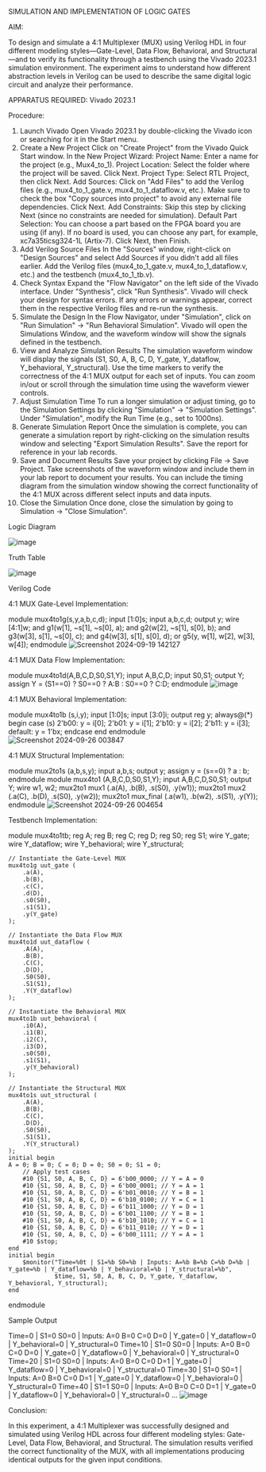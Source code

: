 SIMULATION AND IMPLEMENTATION OF LOGIC GATES

AIM:

To design and simulate a 4:1 Multiplexer (MUX) using Verilog HDL in four different modeling styles—Gate-Level, Data Flow, Behavioral, and Structural—and to verify its functionality through a testbench using the Vivado 2023.1 simulation environment. The experiment aims to understand how different abstraction levels in Verilog can be used to describe the same digital logic circuit and analyze their performance.

APPARATUS REQUIRED:
Vivado 2023.1

Procedure:

1. Launch Vivado
Open Vivado 2023.1 by double-clicking the Vivado icon or searching for it in the Start menu.
2. Create a New Project
Click on "Create Project" from the Vivado Quick Start window.
In the New Project Wizard:
Project Name: Enter a name for the project (e.g., Mux4_to_1).
Project Location: Select the folder where the project will be saved.
Click Next.
Project Type: Select RTL Project, then click Next.
Add Sources:
Click on "Add Files" to add the Verilog files (e.g., mux4_to_1_gate.v, mux4_to_1_dataflow.v, etc.).
Make sure to check the box "Copy sources into project" to avoid any external file dependencies.
Click Next.
Add Constraints: Skip this step by clicking Next (since no constraints are needed for simulation).
Default Part Selection:
You can choose a part based on the FPGA board you are using (if any).
If no board is used, you can choose any part, for example, xc7a35ticsg324-1L (Artix-7).
Click Next, then Finish.
3. Add Verilog Source Files
In the "Sources" window, right-click on "Design Sources" and select Add Sources if you didn't add all files earlier.
Add the Verilog files (mux4_to_1_gate.v, mux4_to_1_dataflow.v, etc.) and the testbench (mux4_to_1_tb.v).
4. Check Syntax
Expand the "Flow Navigator" on the left side of the Vivado interface.
Under "Synthesis", click "Run Synthesis".
Vivado will check your design for syntax errors. If any errors or warnings appear, correct them in the respective Verilog files and re-run the synthesis.
5. Simulate the Design
In the Flow Navigator, under "Simulation", click on "Run Simulation" → "Run Behavioral Simulation".
Vivado will open the Simulations Window, and the waveform window will show the signals defined in the testbench.
6. View and Analyze Simulation Results
The simulation waveform window will display the signals (S1, S0, A, B, C, D, Y_gate, Y_dataflow, Y_behavioral, Y_structural).
Use the time markers to verify the correctness of the 4:1 MUX output for each set of inputs.
You can zoom in/out or scroll through the simulation time using the waveform viewer controls.
7. Adjust Simulation Time
To run a longer simulation or adjust timing, go to the Simulation Settings by clicking "Simulation" → "Simulation Settings".
Under "Simulation", modify the Run Time (e.g., set to 1000ns).
8. Generate Simulation Report
Once the simulation is complete, you can generate a simulation report by right-clicking on the simulation results window and selecting "Export Simulation Results".
Save the report for reference in your lab records.
9. Save and Document Results
Save your project by clicking File → Save Project.
Take screenshots of the waveform window and include them in your lab report to document your results.
You can include the timing diagram from the simulation window showing the correct functionality of the 4:1 MUX across different select inputs and data inputs.
10. Close the Simulation
Once done, close the simulation by going to Simulation → "Close Simulation".

Logic Diagram

![image](https://github.com/user-attachments/assets/d4ab4bc3-12b0-44dc-8edb-9d586d8ba856)

Truth Table

![image](https://github.com/user-attachments/assets/c850506c-3f6e-4d6b-8574-939a914b2a5f)

Verilog Code

4:1 MUX Gate-Level Implementation:

module mux4to1g(s,y,a,b,c,d);
input [1:0]s;
input a,b,c,d;
output y;
wire [4:1]w;
and g1(w[1], ~s[1], ~s[0], a);
and g2(w[2], ~s[1], s[0], b);
and g3(w[3], s[1], ~s[0], c);
and g4(w[3], s[1], s[0], d);
or g5(y, w[1], w[2], w[3], w[4]);
endmodule
![Screenshot 2024-09-19 142127](https://github.com/user-attachments/assets/89e549b8-6a97-4999-a89f-a57b9836eb11)

4:1 MUX Data Flow Implementation:

module mux4to1d(A,B,C,D,S0,S1,Y);
input A,B,C,D;
input S0,S1;
output Y;
assign Y = (S1==0) ? S0==0 ? A:B : S0==0 ? C:D;
endmodule
![image](https://github.com/user-attachments/assets/54311fc8-aab2-4498-8812-c42e0aa2d383)

4:1 MUX Behavioral Implementation:

module mux4to1b (s,i,y);
input [1:0]s;
input [3:0]i;
output reg y;
always@(*) 
begin
case (s)
     2'b00: y = i[0];
     2'b01: y = i[1];
     2'b10: y = i[2];
     2'b11: y = i[3];
     default: y = 1'bx; 
endcase
end
endmodule
![Screenshot 2024-09-26 003847](https://github.com/user-attachments/assets/664e651c-7d1d-48a4-be8d-576428a823ac)

4:1 MUX Structural Implementation:

module mux2to1s (a,b,s,y);
input a,b,s;
output y;
assign y = (s==0) ? a : b;
endmodule
module mux4to1 (A,B,C,D,S0,S1,Y);
input A,B,C,D,S0,S1;
output Y;
wire w1, w2;
mux2to1 mux1 (.a(A), .b(B), .s(S0), .y(w1));
mux2to1 mux2 (.a(C), .b(D), .s(S0), .y(w2));
mux2to1 mux_final (.a(w1), .b(w2), .s(S1), .y(Y));
endmodule
![Screenshot 2024-09-26 004654](https://github.com/user-attachments/assets/8066c84c-2402-49d2-b890-a00f630ef14d)

Testbench Implementation:

module mux4to1tb;
    reg A;
    reg B;
    reg C;
    reg D;
    reg S0;
    reg S1;
    wire Y_gate;
    wire Y_dataflow;
    wire Y_behavioral;
    wire Y_structural;
    
    // Instantiate the Gate-Level MUX
    mux4to1g uut_gate (
        .a(A),
        .b(B),
        .c(C),
        .d(D),
        .s0(S0),
        .s1(S1),
        .y(Y_gate)
    );

    // Instantiate the Data Flow MUX
    mux4to1d uut_dataflow (
        .A(A),
        .B(B),
        .C(C),
        .D(D),
        .S0(S0),
        .S1(S1),
        .Y(Y_dataflow)
    );

    // Instantiate the Behavioral MUX
    mux4to1b uut_behavioral (
        .i0(A),
        .i1(B),
        .i2(C),
        .i3(D),
        .s0(S0),
        .s1(S1),
        .y(Y_behavioral)
    );

    // Instantiate the Structural MUX
    mux4to1s uut_structural (
        .A(A),
        .B(B),
        .C(C),
        .D(D),
        .S0(S0),
        .S1(S1),
        .Y(Y_structural)
    );
    initial begin
    A = 0; B = 0; C = 0; D = 0; S0 = 0; S1 = 0;
        // Apply test cases
        #10 {S1, S0, A, B, C, D} = 6'b00_0000; // Y = A = 0
        #10 {S1, S0, A, B, C, D} = 6'b00_0001; // Y = A = 1
        #10 {S1, S0, A, B, C, D} = 6'b01_0010; // Y = B = 1
        #10 {S1, S0, A, B, C, D} = 6'b10_0100; // Y = C = 1
        #10 {S1, S0, A, B, C, D} = 6'b11_1000; // Y = D = 1
        #10 {S1, S0, A, B, C, D} = 6'b01_1100; // Y = B = 1
        #10 {S1, S0, A, B, C, D} = 6'b10_1010; // Y = C = 1
        #10 {S1, S0, A, B, C, D} = 6'b11_0110; // Y = D = 1
        #10 {S1, S0, A, B, C, D} = 6'b00_1111; // Y = A = 1
        #10 $stop;
    end
    initial begin
        $monitor("Time=%0t | S1=%b S0=%b | Inputs: A=%b B=%b C=%b D=%b | Y_gate=%b | Y_dataflow=%b | Y_behavioral=%b | Y_structural=%b",
                 $time, S1, S0, A, B, C, D, Y_gate, Y_dataflow, Y_behavioral, Y_structural);
    end
endmodule


Sample Output

Time=0 | S1=0 S0=0 | Inputs: A=0 B=0 C=0 D=0 | Y_gate=0 | Y_dataflow=0 | Y_behavioral=0 | Y_structural=0
Time=10 | S1=0 S0=0 | Inputs: A=0 B=0 C=0 D=0 | Y_gate=0 | Y_dataflow=0 | Y_behavioral=0 | Y_structural=0
Time=20 | S1=0 S0=0 | Inputs: A=0 B=0 C=0 D=1 | Y_gate=0 | Y_dataflow=0 | Y_behavioral=0 | Y_structural=0
Time=30 | S1=0 S0=1 | Inputs: A=0 B=0 C=0 D=1 | Y_gate=0 | Y_dataflow=0 | Y_behavioral=0 | Y_structural=0
Time=40 | S1=1 S0=0 | Inputs: A=0 B=0 C=0 D=1 | Y_gate=0 | Y_dataflow=0 | Y_behavioral=0 | Y_structural=0
...
![image](https://github.com/user-attachments/assets/f353e64b-eec4-4db5-aad9-bf828f60a969)

Conclusion:

In this experiment, a 4:1 Multiplexer was successfully designed and simulated using Verilog HDL across four different modeling styles: Gate-Level, Data Flow, Behavioral, and Structural. The simulation results verified the correct functionality of the MUX, with all implementations producing identical outputs for the given input conditions.



  
